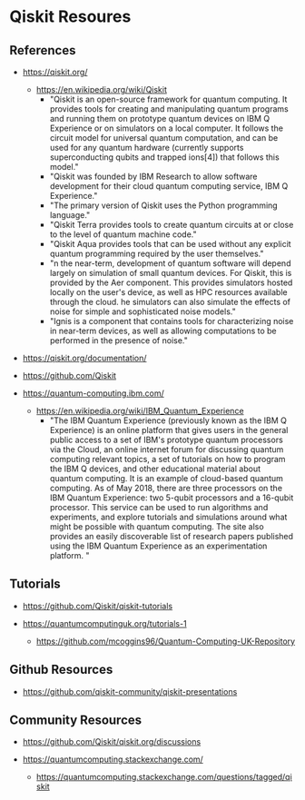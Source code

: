 
# Qiskit Resoures

## References

- https://qiskit.org/
  + https://en.wikipedia.org/wiki/Qiskit
    * "Qiskit is an open-source framework for quantum computing. It provides tools for creating and manipulating quantum programs and running them on prototype quantum devices on IBM Q Experience or on simulators on a local computer. It follows the circuit model for universal quantum computation, and can be used for any quantum hardware (currently supports superconducting qubits and trapped ions[4]) that follows this model."
    * "Qiskit was founded by IBM Research to allow software development for their cloud quantum computing service, IBM Q Experience."
    * "The primary version of Qiskit uses the Python programming language."
    * "Qiskit Terra provides tools to create quantum circuits at or close to the
    level of quantum machine code."
    * "Qiskit Aqua provides tools that can be used without any explicit quantum
    programming required by the user themselves."
    * "n the near-term, development of quantum software will depend largely on
    simulation of small quantum devices. For Qiskit, this is provided by the Aer
    component. This provides simulators hosted locally on the user's device, as 
    well as HPC resources available through the cloud. he simulators can also simulate the effects of noise for simple and sophisticated noise models."
    * "Ignis is a component that contains tools for characterizing noise in
    near-term devices, as well as allowing computations to be performed in the
    presence of noise."


- https://qiskit.org/documentation/


- https://github.com/Qiskit


- https://quantum-computing.ibm.com/
  + https://en.wikipedia.org/wiki/IBM_Quantum_Experience
    * "The IBM Quantum Experience (previously known as the IBM Q Experience) is an
    online platform that gives users in the general public access to a set of
    IBM's prototype quantum processors via the Cloud, an online internet forum
    for discussing quantum computing relevant topics, a set of tutorials on how
      to program the IBM Q devices, and other educational material about quantum
      computing. It is an example of cloud-based quantum computing. As of May
      2018, there are three processors on the IBM Quantum Experience: two
      5-qubit processors and a 16-qubit processor. This service can be used to
      run algorithms and experiments, and explore tutorials and simulations
      around what might be possible with quantum computing. The site also
      provides an easily discoverable list of research papers published using
      the IBM Quantum Experience as an experimentation platform. "



## Tutorials

- https://github.com/Qiskit/qiskit-tutorials

- https://quantumcomputinguk.org/tutorials-1
  - https://github.com/mcoggins96/Quantum-Computing-UK-Repository



## Github Resources

- https://github.com/qiskit-community/qiskit-presentations




## Community Resources

- https://github.com/Qiskit/qiskit.org/discussions

- https://quantumcomputing.stackexchange.com/
  + https://quantumcomputing.stackexchange.com/questions/tagged/qiskit


